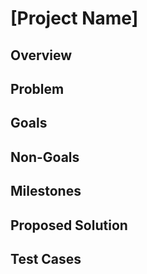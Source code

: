 # \[Project Name\]

## Overview

## Problem

## Goals

## Non-Goals

## Milestones

## Proposed Solution

## Test Cases

